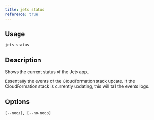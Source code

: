 ```yaml
---
title: jets status
reference: true
---
```


## Usage

    jets status

## Description

Shows the current status of the Jets app..

Essentially the events of the CloudFormation stack update. If the CloudFormation stack is currently updating, this will tail the events logs.

## Options

```
[--noop], [--no-noop]  
```

